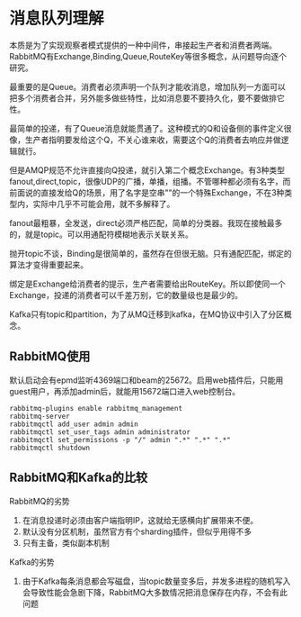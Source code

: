 消息队列理解
====
本质是为了实现观察者模式提供的一种中间件，串接起生产者和消费者两端。RabbitMQ有Exchange,Binding,Queue,RouteKey等很多概念，从问题导向逐个研究。

最重要的是Queue。消费者必须声明一个队列才能收消息，增加队列一方面可以把多个消费者合并，另外能多做些特性，比如消息要不要持久化，要不要做排它性。

最简单的投递，有了Queue消息就能贯通了。这种模式的Q和设备侧的事件定义很像，生产者指明要发给这个Q，不关心谁来收，需要这个Q的消费者去响应并做逻辑就行。

但是AMQP规范不允许直接向Q投递，就引入第二个概念Exchange。有3种类型fanout,direct,topic，很像UDP的广播，单播，组播。不管哪种都必须有名字，而前面说的直接发给Q的场景，用了名字是空串""的一个特殊Exchange，不在3种类型内，实际中几乎不可能会用，就不多解释了。

fanout最粗暴，全发送，direct必须严格匹配，简单的分类器。我现在接触最多的，就是topic。可以用通配符模糊地表示关联关系。

抛开topic不谈，Binding是很简单的，虽然存在但很无脑。只有通配匹配，绑定的算法才变得重要起来。

绑定是Exchange给消费者的提示，生产者需要给出RouteKey。所以即使同一个Exchange，投递的消费者可以千差万别，它的数量级也是最少的。

Kafka只有topic和partition，为了从MQ迁移到kafka，在MQ协议中引入了分区概念。

RabbitMQ使用
--
默认启动会有epmd监听4369端口和beam的25672。启用web插件后，只能用guest用户，再添加admin后，就能用15672端口进入web控制台。

```
rabbitmq-plugins enable rabbitmq_management
rabbitmq-server
rabbitmqctl add_user admin admin
rabbitmqctl set_user_tags admin administrator
rabbitmqctl set_permissions -p "/" admin ".*" ".*" ".*"
rabbitmqctl shutdown
```

RabbitMQ和Kafka的比较
--
RabbitMQ的劣势

1. 在消息投递时必须由客户端指明IP，这就给无感横向扩展带来不便。
2. 默认没有分区机制，虽然官方有个sharding插件，但似乎用得不多
3. 只有主备，类似副本机制

Kafka的劣势

1. 由于Kafka每条消息都会写磁盘，当topic数量变多后，并发多进程的随机写入会导致性能会急剧下降，RabbitMQ大多数情况把消息保存在内存，不会有此问题